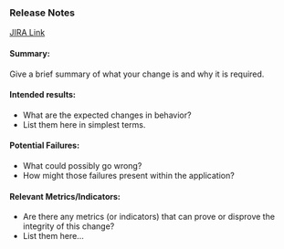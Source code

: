 ### Release Notes
[JIRA Link]()

#### Summary:
Give a brief summary of what your change is and why it is required.

#### Intended results:
- What are the expected changes in behavior?
- List them here in simplest terms.

#### Potential Failures:
- What could possibly go wrong?
- How might those failures present within the application?

#### Relevant Metrics/Indicators:
- Are there any metrics (or indicators) that can prove or disprove the integrity of this change?
- List them here...

<!---For minor fixes include the following --->
<!---### Minor Change
A 1-2 sentence summary on the change. If this requires more detail your change is likely not minor.-->
